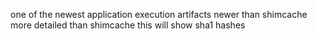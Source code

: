 one of the newest application execution artifacts newer than shimcache
more detailed than shimcache
this will show sha1 hashes